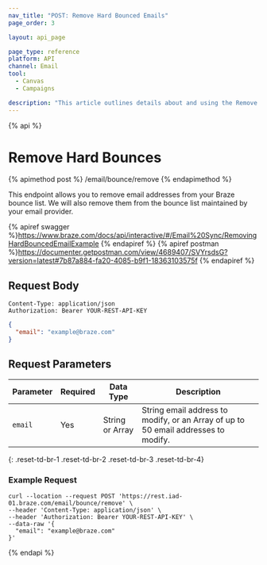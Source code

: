 ```yaml
---
nav_title: "POST: Remove Hard Bounced Emails"
page_order: 3

layout: api_page

page_type: reference
platform: API
channel: Email
tool:
  - Canvas
  - Campaigns

description: "This article outlines details about and using the Remove Hard Bounced Email Addresses Braze endpoint."
---
```

{% api %}
# Remove Hard Bounces
{% apimethod post %}
/email/bounce/remove
{% endapimethod %}

This endpoint allows you to remove email addresses from your Braze bounce list. We will also remove them from the bounce list maintained by your email provider.

{% apiref swagger %}https://www.braze.com/docs/api/interactive/#/Email%20Sync/RemovingHardBouncedEmailExample {% endapiref %}
{% apiref postman %}https://documenter.getpostman.com/view/4689407/SVYrsdsG?version=latest#7b87a884-fa20-4085-b9f1-18363103575f {% endapiref %}

## Request Body

```
Content-Type: application/json
Authorization: Bearer YOUR-REST-API-KEY
```

```json
{
  "email": "example@braze.com"
}
```

## Request Parameters

| Parameter | Required | Data Type | Description |
| ----------|-----------| ---------|------ |
| `email` | Yes | String or Array | String email address to modify, or an Array of up to 50 email addresses to modify. |
{: .reset-td-br-1 .reset-td-br-2 .reset-td-br-3  .reset-td-br-4}

### Example Request
```
curl --location --request POST 'https://rest.iad-01.braze.com/email/bounce/remove' \
--header 'Content-Type: application/json' \
--header 'Authorization: Bearer YOUR-REST-API-KEY' \
--data-raw '{
  "email": "example@braze.com"
}'
```

{% endapi %}
